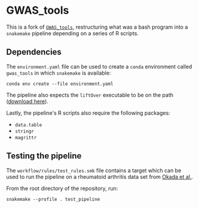 # GWAS_tools

This is a fork of [`GWAS_tools`](github.com/GRealesM/GWAS_tools), restructuring what was a bash program into a `snakemake` pipeline depending on a series of R scripts.

## Dependencies

The `environment.yaml` file can be used to create a `conda` environment called `gwas_tools` in which `snakemake` is available:

```
conda env create --file environment.yaml
```

The pipeline also expects the `liftOver` executable to be on the path ([download here](https://genome-store.ucsc.edu/)).

Lastly, the pipeline's R scripts also require the following packages:
- `data.table`
- `stringr`
- `magrittr`

## Testing the pipeline

The `workflow/rules/test_rules.smk` file contains a target which can be used to run the pipeline on a rheumatoid arthritis data set from [Okada et al.](https://www.ncbi.nlm.nih.gov/pmc/articles/PMC3944098/). 

From the root directory of the repository, run:

```
snakemake --profile . test_pipeline
```
